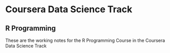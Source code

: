 # Coursera Data Science Track
## R Programming

These are the working notes for the R Programming Course in the Coursera Data Science Track
